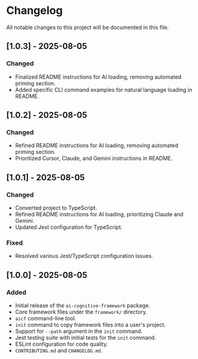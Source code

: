 # Changelog

All notable changes to this project will be documented in this file.

## [1.0.3] - 2025-08-05

### Changed
- Finalized README instructions for AI loading, removing automated priming section.
- Added specific CLI command examples for natural language loading in README.

## [1.0.2] - 2025-08-05

### Changed
- Refined README instructions for AI loading, removing automated priming section.
- Prioritized Cursor, Claude, and Gemini instructions in README.

## [1.0.1] - 2025-08-05

### Changed
- Converted project to TypeScript.
- Refined README instructions for AI loading, prioritizing Claude and Gemini.
- Updated Jest configuration for TypeScript.

### Fixed
- Resolved various Jest/TypeScript configuration issues.

## [1.0.0] - 2025-08-05

### Added

- Initial release of the `ai-cognitive-framework` package.
- Core framework files under the `framework/` directory.
- `aicf` command-line tool.
- `init` command to copy framework files into a user's project.
- Support for `--path` argument in the `init` command.
- Jest testing suite with initial tests for the `init` command.
- ESLint configuration for code quality.
- `CONTRIBUTING.md` and `CHANGELOG.md`.
